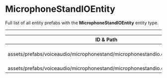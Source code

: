 # MicrophoneStandIOEntity
Full list of all <Badge type="warning" text="2"/> entity prefabs with the **MicrophoneStandIOEntity** entity type.

---
| ID & Path |
| --- |
| <Badge type="tip" text="1240315717"/> <br> assets/prefabs/voiceaudio/microphonestand/microphonestandio.entity.prefab |
| <Badge type="tip" text="1226049576"/> <br> assets/prefabs/voiceaudio/microphonestand/microphonestandio.entity.static.prefab |
